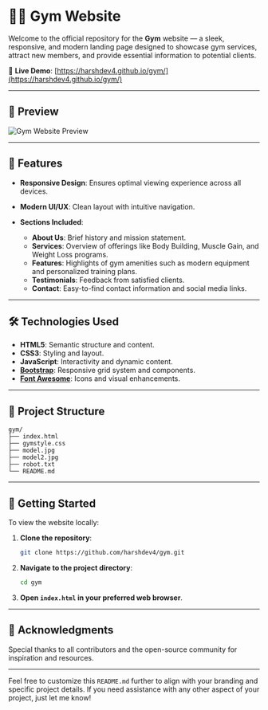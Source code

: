 
# 🏋️‍♂️ Gym Website

Welcome to the official repository for the **Gym** website — a sleek, responsive, and modern landing page designed to showcase gym services, attract new members, and provide essential information to potential clients.

🔗 **Live Demo**: [https://harshdev4.github.io/gym/](https://harshdev4.github.io/gym/)

---

## 📸 Preview

![Gym Website Preview](https://harshdev4.github.io/gym/assets/images/hero.jpg)

---

## 🚀 Features

* **Responsive Design**: Ensures optimal viewing experience across all devices.
* **Modern UI/UX**: Clean layout with intuitive navigation.
* **Sections Included**:

  * **About Us**: Brief history and mission statement.
  * **Services**: Overview of offerings like Body Building, Muscle Gain, and Weight Loss programs.
  * **Features**: Highlights of gym amenities such as modern equipment and personalized training plans.
  * **Testimonials**: Feedback from satisfied clients.
  * **Contact**: Easy-to-find contact information and social media links.

---

## 🛠️ Technologies Used

* **HTML5**: Semantic structure and content.
* **CSS3**: Styling and layout.
* **JavaScript**: Interactivity and dynamic content.
* **[Bootstrap](https://getbootstrap.com/)**: Responsive grid system and components.
* **[Font Awesome](https://fontawesome.com/)**: Icons and visual enhancements.

---

## 📂 Project Structure

```
gym/
├── index.html
├── gymstyle.css
├── model.jpg
├── model2.jpg
├── robot.txt
└── README.md
```

---

## 📌 Getting Started

To view the website locally:

1. **Clone the repository**:

   ```bash
   git clone https://github.com/harshdev4/gym.git
   ```

2. **Navigate to the project directory**:

   ```bash
   cd gym
   ```

3. **Open `index.html` in your preferred web browser**.

---

## 🙌 Acknowledgments

Special thanks to all contributors and the open-source community for inspiration and resources.

---

Feel free to customize this `README.md` further to align with your branding and specific project details. If you need assistance with any other aspect of your project, just let me know!
